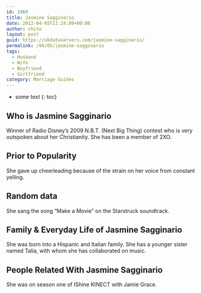 ```yaml
---
id: 1960
title: Jasmine Sagginario
date: 2012-04-05T11:24:09+00:00
author: chito
layout: post
guid: https://ukdataservers.com/jasmine-sagginario/
permalink: /04/05/jasmine-sagginario
tags:
  - Husband
  - Wife
  - Boyfriend
  - Girlfriend
category: Marriage Guides
---
```


* some text
{: toc}


## Who is  Jasmine Sagginario
                  
                  
                  
Winner of Radio Disney&#8217;s 2009 N.B.T. (Next Big Thing) contest who is very outspoken about her Christianity. She has been a member of 2XO. 
                  
                
                
                
## Prior to Popularity 
                  
                  
                  
She gave up cheerleading because of the strain on her voice from constant yelling.
                  
                
                
                
## Random data 
                  
                  
                  
She sang the song &#8220;Make a Movie&#8221; on the Starstruck soundtrack.
                  
                
                
                
## Family & Everyday Life of Jasmine Sagginario
                  
                  
                  
She was born into a Hispanic and Italian family. She has a younger sister named Talia, with whom she has collaborated on music.
                  
                
                
                
## People Related With  Jasmine Sagginario
                  
                  
                  
She was on season one of IShine KINECT with Jamie Grace.
                  
                
              
            
          
          
          
    
    
  
